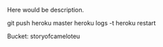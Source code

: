 Here would be description.

git push heroku master
heroku logs -t
heroku restart

Bucket:
        storyofcameloteu